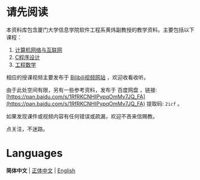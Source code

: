 # 请先阅读

本资料库包含厦门大学信息学院软件工程系黄炜副教授的教学资料。主要包括以下课程：

1. [计算机网络与互联网](Computer-Network-and-Internet)
2. [C程序设计](C-Programming-Design)
3. [工程数学](Advanced-Engineering-Mathematics)
 
相应的授课视频主要发布于 [Bilibili视频网站](https://space.bilibili.com/8081870/channel/index) ，欢迎收看收听。

由于此处空间有限，另有一些参考资料，发布于 百度网盘 ，链接: [https://pan.baidu.com/s/1RfRKCNHIPypqOmMv7JQ_FA](https://pan.baidu.com/s/1RfRKCNHIPypqOmMv7JQ_FA) 提取码: `2icf` 。

如果发现课件或视频内容有任何错误或疏漏，欢迎不吝来信赐教。

点关注，不迷路。

# Languages

**简体中文** | [正体中文](README.zh-hant.md) | [English](README.en.md)